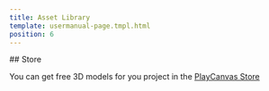 ```yaml
---
title: Asset Library
template: usermanual-page.tmpl.html
position: 6
---
```


## Store

You can get free 3D models for you project in the [PlayCanvas Store][1]

[1]: https://store.playcanvas.com/

